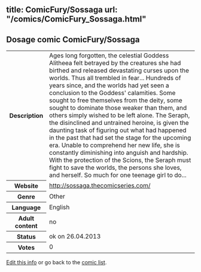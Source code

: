 title: ComicFury/Sossaga
url: "/comics/ComicFury_Sossaga.html"
---
Dosage comic ComicFury/Sossaga
-----------------------------------------

<p id="msg"></p>
<script type="text/javascript">
if (window.location.search === '?edit_info_mail=sent_ok') {
  var elem = document.getElementById("msg");
  elem.innerHTML = 'Edited information sucessfully sent.';
  elem.className = 'ok';
}
</script>
<table class="comicinfo">
<tr>
<th>Description</th><td>Ages long forgotten, the celestial Goddess Alitheea felt betrayed by the creatures she had birthed and released devastating curses upon the worlds. Thus all trembled in fear... Hundreds of years since, and the worlds had yet seen a conclusion to the Goddess' calamities. Some sought to free themselves from the deity, some sought to dominate those weaker than them, and others simply wished to be left alone. The Seraph, the disinclined and untrained heroine, is given the daunting task of figuring out what had happened in the past that had set the stage for the upcoming era. Unable to comprehend her new life, she is constantly diminishing into anguish and hardship. With the protection of the Scions, the Seraph must fight to save the worlds, the persons she loves, and herself. So much for one teenage girl to do...</td>
</tr>
<tr>
<th>Website</th><td><a href="http://sossaga.thecomicseries.com/">http://sossaga.thecomicseries.com/</a></td>
</tr>
<tr>
<th>Genre</th><td>Other</td>
</tr>
<tr>
<th>Language</th><td>English</td>
</tr>
<tr>
<th>Adult content</th><td>no</td>
</tr>
<tr>
<th>Status</th><td>ok on 26.04.2013</td>
</tr>
<tr>
<th>Votes</th><td>0</td>
</tr>
</table>

[Edit this info](ComicFury_Sossaga_edit.html) or go back to the [comic list](../comic-index.html).
